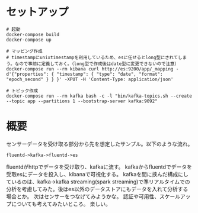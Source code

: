# セットアップ
```
# 起動
docker-compose build
docker-compose up

# マッピング作成
# timestampにunixtimestampを利用しているため、esに任せるとlong型にされてしまう。なので事前に定義しておく。（long型で作成後はdate型に変更できないので注意）
docker-compose run --rm kibana curl http://es:9200/app/_mapping -d'{"properties": { "timestamp": { "type": "date", "format": "epoch_second" } } }' -XPUT -H 'Content-Type: application/json'

# トピック作成
docker-compose run --rm kafka bash -c -l "bin/kafka-topics.sh --create --topic app --partitions 1 --bootstrap-server kafka:9092"
```

# 概要
センサーデータを受け取る部分から先を想定したサンプル。以下のような流れ。
```
fluentd->kafka->fluentd->es
```
fluentdがhttpでデータを受け取り、kafkaに流す。
kafkaからfluentdでデータを受取esにデータを投入し、kibanaで可視化する。
kafkaを間に挟んだ構成にしているのは、kafka->kafka streaming(spark streaming)で準リアルタイムでの分析を考慮してみた。後はes以外のデータストアにもデータを入れて分析する場合とか。
次はセンサーをつなげてみようかな。
認証や可用性、スケールアップについても考えてみたいところ。
楽しい。